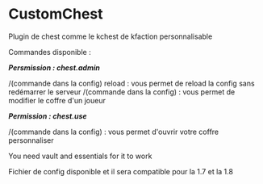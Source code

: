 # CustomChest

Plugin de chest comme le kchest de kfaction personnalisable

Commandes disponible :


***Persmission : chest.admin***

/(commande dans la config) reload : vous permet de reload la config sans redémarrer le serveur
/(commande dans la config) <joueur> : vous permet de modifier le coffre d'un joueur
  
***Permission : chest.use***

/(commande dans la config) : vous permet d'ouvrir votre coffre personnaliser

You need vault and essentials for it to work

Fichier de config disponible et il sera compatible pour la 1.7 et la 1.8
